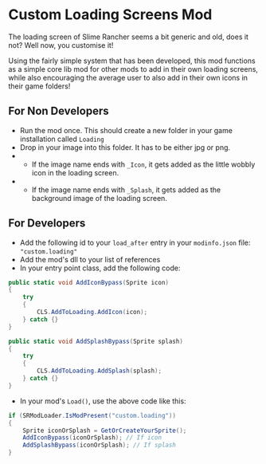 # Custom Loading Screens Mod
The loading screen of Slime Rancher seems a bit generic and old, does it not? Well now, you customise it!

Using the fairly simple system that has been developed, this mod functions as a simple core lib mod for other mods to add in their own loading screens, while also encouraging the average user to also add in their own icons in their game folders!

## For Non Developers
- Run the mod once. This should create a new folder in your game installation called `Loading`
- Drop in your image into this folder. It has to be either jpg or png.
- - If the image name ends with `_Icon`, it gets added as the little wobbly icon in the loading screen.
- - If the image name ends with `_Splash`, it gets added as the background image of the loading screen.

## For Developers
- Add the following id to your `load_after` entry in your `modinfo.json` file: `"custom.loading"`
- Add the mod's dll to your list of references
- In your entry point class, add the following code:
```cs
public static void AddIconBypass(Sprite icon)
{
    try
    {
        CLS.AddToLoading.AddIcon(icon);
    } catch {}
}

public static void AddSplashBypass(Sprite splash)
{
    try
    {
        CLS.AddToLoading.AddSplash(splash);
    } catch {}
}
```
- In your mod's `Load()`, use the above code like this:
```cs
if (SRModLoader.IsModPresent("custom.loading"))
{
    Sprite iconOrSplash = GetOrCreateYourSprite();
    AddIconBypass(iconOrSplash); // If icon
    AddSplashBypass(iconOrSplash); // If splash
}
```
